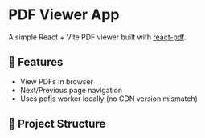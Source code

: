 # PDF Viewer App

A simple React + Vite PDF viewer built with [react-pdf](https://github.com/wojtekmaj/react-pdf).

## 🚀 Features
- View PDFs in browser
- Next/Previous page navigation
- Uses pdfjs worker locally (no CDN version mismatch)

## 📂 Project Structure
